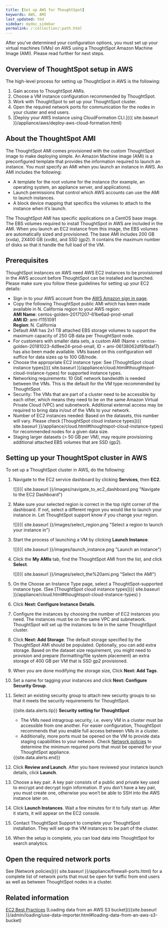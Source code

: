```yaml
---
title: [Set up AWS for ThoughtSpot]
keywords: AWS, AMI
last_updated: tbd
sidebar: mydoc_sidebar
permalink: /:collection/:path.html
---
```


After you've determined your configuration options, you must set up your virtual machines (VMs) on AWS using a ThoughtSpot Amazon Machine Image (AMI). Please read further for next steps.

## Overview of ThoughtSpot setup in AWS
The high-level process for setting up ThoughtSpot in AWS is the following:
1. Gain access to ThoughtSpot AMIs.
2. Choose a VM instance configuration recommended by ThoughtSpot.
3. Work with ThoughtSpot to set up your ThoughtSpot cluster.
4. Open the required network ports for communication for the nodes in your cluster and end users.
5. [Deploy your AWS instance using CloudFormation CLI.]({{ site.baseurl }}/appliance/aws/deploy-aws-cloud-formation.html)

## About the ThoughtSpot AMI

The ThoughtSpot AMI comes provisioned with the custom ThoughtSpot image to make deploying simple. An Amazon Machine image (AMI) is a preconfigured template that provides the information required to launch an instance. You must specify an AMI when you launch an instance in AWS. An AMI includes the following:

-   A template for the root volume for the instance (for example, an operating system, an appliance server, and applications).
-   Launch permissions that control which AWS accounts can use the AMI to launch instances.
-   A block device mapping that specifics the volumes to attach to the instance when it’s launch.

The ThoughtSpot AMI has specific applications on a CentOS base image. The EBS volumes required to install ThoughtSpot in AWS are included in the AMI. When you launch an EC2 instance from this image, the EBS volumes are automatically sized and provisioned. The base AMI includes 200 GB (xvda), 2X400 GB (xvdb), and SSD (gp2). It contains the maximum number of disks so that it handle the full load of the VM.

##  Prerequisites

ThoughtSpot instances on AWS need AWS EC2 instances to be provisioned in the AWS account before ThoughtSpot can be installed and launched. Please make sure you follow these guidelines for setting up your EC2 details:
- Sign in to your AWS account from the [AWS Amazon sign in page](https://console.aws.amazon.com/console/home).
- Copy the following ThoughtSpot public AMI which has been made available in N. California region to your AWS region:  
**AMI Name**: centos-golden-20171207-61be6ad-prod-small  
**AMI ID**: ami-f1151091  
**Region**: N. California
- Default AMI has 2x1 TB attached EBS storage volumes to support the maximum capacity of 250 GB data per ThoughtSpot node.
- For customers with smaller data sets, a custom AMI (Name = centos-golden-20181023-4d9ee24-prod-small, ID = ami-06138062df81bdaf7) has also been made available. VMs based on this configuration will suffice for data sizes up to 100 GB/node.
- Choose the appropriate EC2 instance type: See [ThoughtSpot cloud instance types]({{ site.baseurl }}/appliance/cloud.html#thoughtspot-cloud-instance-types) for supported instance types.
- Networking requirements: 10 GbE network bandwidth is needed between the VMs. This is the default for the VM type recommended by ThoughtSpot.
- Security: The VMs that are part of a cluster need to be accessible by each other, which means they need to be on the same Amazon Virtual Private Cloud (VPC) and subnetwork. Additional external access may be required to bring data in/out of the VMs to your network.
- Number of EC2 instances needed: Based on the datasets, this number will vary. Please check [ThoughtSpot cloud instance types]({{ site.baseurl }}/appliance/cloud.html#thoughtspot-cloud-instance-types) for recommended nodes for a given data size.
- Staging larger datasets (> 50 GB per VM), may require provisioning additional attached EBS volumes that are SSD (gp2).

## Setting up your ThoughtSpot cluster in AWS

To set up a ThoughtSpot cluster in AWS, do the following:

1. Navigate to the EC2 service dashboard by clicking **Services**, then **EC2**.

     ![]({{ site.baseurl }}/images/navigate_to_ec2_dashboard.png "Navigate to the EC2 Dashboard")

2. Make sure your selected region is correct in the top right corner of the dashboard.
   If not, select a different region you would like to launch your instance in. Let ThoughtSpot support know if you change your region.

     ![]({{ site.baseurl }}/images/select_region.png "Select a region to launch your instance in")

3. Start the process of launching a VM by clicking **Launch Instance**.

     ![]({{ site.baseurl }}/images/launch_instance.png "Launch an instance")

4. Click the **My AMIs** tab, find the ThoughtSpot AMI from the list, and click **Select**.

     ![]({{ site.baseurl }}/images/select_the%20ami.png "Select the AMI")

5. On the Choose an Instance Type page, select a ThoughtSpot-supported instance type.
   (See [ThoughtSpot cloud instance types]({{ site.baseurl }}/appliance/cloud.html#thoughtspot-cloud-instance-types) )        
6. Click **Next: Configure Instance Details**.
7. Configure the instances by choosing the number of EC2 instances you need.
   The instances must be on the same VPC and subnetwork. ThoughtSpot will set up the instances to be in the same ThoughtSpot cluster.
8. Click **Next: Add Storage**.
    The default storage specified by the ThoughtSpot AMI should be populated. Optionally, you can add extra storage. Based on the dataset size requirement, you might need to provision and prepare (formatting/file system placement) an extra storage of 400 GB per VM that is SSD gp2 provisioned.
9. When you are done modifying the storage size, Click **Next: Add Tags**.
10. Set a name for tagging your instances and click **Next: Configure Security Group**.
11. Select an existing security group to attach new security groups to so that it meets the security requirements for ThoughtSpot.

    {{site.data.alerts.tip}} <b>Security setting for ThoughtSpot</b><ul><li>The VMs need intragroup security, i.e. every VM in a cluster must be accessible from one another. For easier configuration, ThoughtSpot recommends that you enable full access between VMs in a cluster.</li> <li>Additionally, more ports must be opened on the VM to provide data staging capabilities to your network. Check <a href="https://docs.thoughtspot.com/5.2/appliance/firewall-ports.html">Network policies</a> to determine the minimum required ports that must be opened for your ThoughtSpot appliance.</li></ul>
    {{site.data.alerts.end}}

12.  Click **Review and Launch**. After you have reviewed your instance launch details, click **Launch**.
13.  Choose a key pair.
      A key pair consists of a public and private key used to encrypt and decrypt login information. If you don’t have a key pair, you must create one, otherwise you won’t be able to SSH into the AWS instance later on.
14.  Click **Launch Instances**. Wait a few minutes for it to fully start up. After it starts, it will appear on the EC2 console.
15.  Contact ThoughtSpot Support to complete your ThoughtSpot installation.
     They will set up the VM instances to be part of the cluster.
16.  When the setup is complete, you can load data into ThoughtSpot for search analytics.    

## Open the required network ports

See [Network policies]({{ site.baseurl }}/appliance/firewall-ports.html) for a complete list of network ports that must be open for traffic from end users as well as between ThoughtSpot nodes in a cluster.

## Related information  

[EC2 Best Practices](http://docs.aws.amazon.com/AWSEC2/latest/UserGuide/ec2-best-practices.html)
[Loading data from an AWS S3 bucket]({{site.baseurl }}/admin/loading/use-data-importer.html#loading-data-from-an-aws-s3-bucket)

